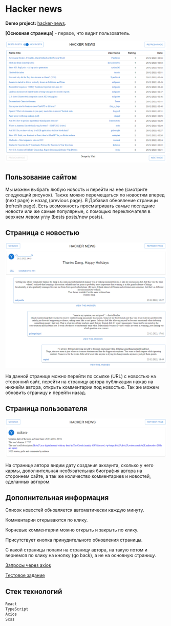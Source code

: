 # Hacker news

**Demo project:** [hacker-news](https://vladzinovev.github.io/practice-hacker_news/).

**[Основная страница]** - первое, что видит пользователь.

![LANDING](docs/1.PNG)

## Пользование сайтом

Мы можем выбрать любую новость и перейти на нее (смотрите следующий рисунок).
Также можно перемещаться по новостям вперед (next page) и назад (previous page). Я Добавил обновление страницы (refresh page).
Есть возможность просматривать самые последние новости или же самые популярные, с помощью переключателя в верхнем левом углу (bests posts/new posts).

## Страница с новостью

![LANDING](docs/2.PNG)

На данной странице можно перейти по ссылке (URL) с новостью на сторонний сайт, перейти на страницу автора публикации нажав на никнейм автора, открыть комментарии под новостью. Так же можем обновить страницу и перейти назад.

## Страница пользователя

![LANDING](docs/3.PNG)

На странице автора видим дату создания аккаунта, сколько у него кармы, дополнительная необязательная биография автора на стороннем сайте, а так же количество комментариев и новостей, сделанных автором.

## Дополнительная информация

Список новостей обновляется автоматически каждую минуту.

Комментарии открываются по клику.

Корневые комментарии можно открыть и закрыть по клику.

Присутствует кнопка принудительного обновления страницы.

С какой страницы попали на страницу автора, на такую потом и вернемся по клику на кнопку (go back), а не на основную страницу.

[Запросы через axios](https://github.com/HackerNews/API)

[Тестовое задание](https://github.com/avito-tech/internship_frontend_2022)

## Стек технологий

```
React
TypeScript
Axios
Scss
```
